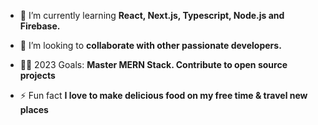 - 🌱 I’m currently learning **React, Next.js, Typescript, Node.js and Firebase.**

- 🤝 I’m looking to **collaborate with other passionate developers.**

- 👨‍💻 2023 Goals: **Master MERN Stack. Contribute to open source projects**

- ⚡ Fun fact **I love to make delicious food on my free time & travel new places**
